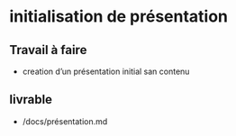 # initialisation de présentation 
## Travail à faire
 - creation  d’un présentation initial san contenu 
## livrable 
 - /docs/présentation.md 